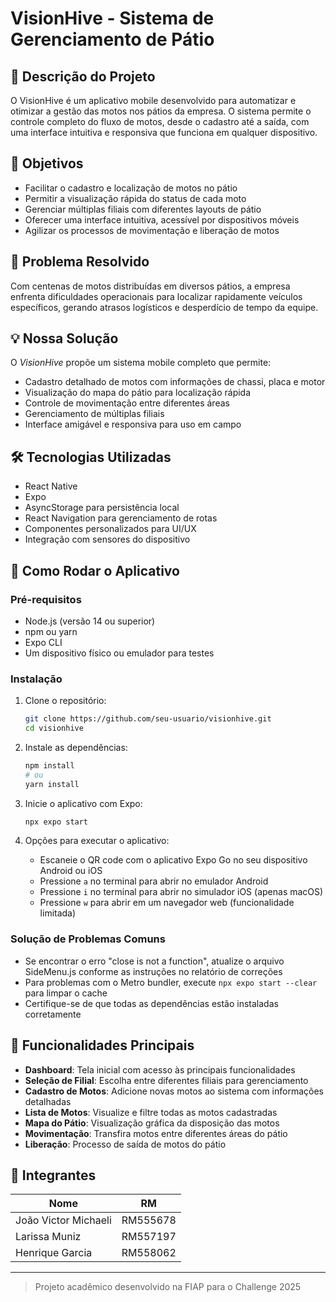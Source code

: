 # VisionHive - Sistema de Gerenciamento de Pátio

## 📌 Descrição do Projeto

O VisionHive é um aplicativo mobile desenvolvido para automatizar e otimizar a gestão das motos nos pátios da empresa. O sistema permite o controle completo do fluxo de motos, desde o cadastro até a saída, com uma interface intuitiva e responsiva que funciona em qualquer dispositivo.

## 🎯 Objetivos

- Facilitar o cadastro e localização de motos no pátio
- Permitir a visualização rápida do status de cada moto
- Gerenciar múltiplas filiais com diferentes layouts de pátio
- Oferecer uma interface intuitiva, acessível por dispositivos móveis
- Agilizar os processos de movimentação e liberação de motos

## 🚨 Problema Resolvido

Com centenas de motos distribuídas em diversos pátios, a empresa enfrenta dificuldades operacionais para localizar rapidamente veículos específicos, gerando atrasos logísticos e desperdício de tempo da equipe.

## 💡 Nossa Solução

O _VisionHive_ propõe um sistema mobile completo que permite:

- Cadastro detalhado de motos com informações de chassi, placa e motor
- Visualização do mapa do pátio para localização rápida
- Controle de movimentação entre diferentes áreas
- Gerenciamento de múltiplas filiais
- Interface amigável e responsiva para uso em campo

## 🛠 Tecnologias Utilizadas

- React Native
- Expo
- AsyncStorage para persistência local
- React Navigation para gerenciamento de rotas
- Componentes personalizados para UI/UX
- Integração com sensores do dispositivo

## 🚀 Como Rodar o Aplicativo

### Pré-requisitos

- Node.js (versão 14 ou superior)
- npm ou yarn
- Expo CLI
- Um dispositivo físico ou emulador para testes

### Instalação

1. Clone o repositório:

   ```bash
   git clone https://github.com/seu-usuario/visionhive.git
   cd visionhive
   ```

2. Instale as dependências:

   ```bash
   npm install
   # ou
   yarn install
   ```

3. Inicie o aplicativo com Expo:

   ```bash
   npx expo start
   ```

4. Opções para executar o aplicativo:
   - Escaneie o QR code com o aplicativo Expo Go no seu dispositivo Android ou iOS
   - Pressione `a` no terminal para abrir no emulador Android
   - Pressione `i` no terminal para abrir no simulador iOS (apenas macOS)
   - Pressione `w` para abrir em um navegador web (funcionalidade limitada)

### Solução de Problemas Comuns

- Se encontrar o erro "close is not a function", atualize o arquivo SideMenu.js conforme as instruções no relatório de correções
- Para problemas com o Metro bundler, execute `npx expo start --clear` para limpar o cache
- Certifique-se de que todas as dependências estão instaladas corretamente

## 📱 Funcionalidades Principais

- **Dashboard**: Tela inicial com acesso às principais funcionalidades
- **Seleção de Filial**: Escolha entre diferentes filiais para gerenciamento
- **Cadastro de Motos**: Adicione novas motos ao sistema com informações detalhadas
- **Lista de Motos**: Visualize e filtre todas as motos cadastradas
- **Mapa do Pátio**: Visualização gráfica da disposição das motos
- **Movimentação**: Transfira motos entre diferentes áreas do pátio
- **Liberação**: Processo de saída de motos do pátio

## 👥 Integrantes

| Nome                 | RM       |
| -------------------- | -------- |
| João Victor Michaeli | RM555678 |
| Larissa Muniz        | RM557197 |
| Henrique Garcia      | RM558062 |

---

> Projeto acadêmico desenvolvido na FIAP para o Challenge 2025
